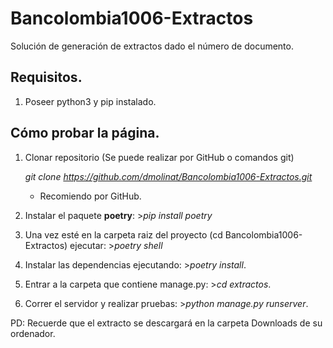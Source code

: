 # Bancolombia1006-Extractos
Solución de generación de extractos dado el número de documento.

## Requisitos.
1. Poseer python3 y pip instalado.

## Cómo probar la página.
1. Clonar repositorio (Se puede realizar por GitHub o comandos git)
   
   *git clone https://github.com/dmolinat/Bancolombia1006-Extractos.git*
   * Recomiendo por GitHub.

2. Instalar el paquete **poetry**: >*pip install poetry*
3. Una vez esté en la carpeta raiz del proyecto (cd Bancolombia1006-Extractos) ejecutar: >*poetry shell*
4. Instalar las dependencias ejecutando: >*poetry install*.
5. Entrar a la carpeta que contiene manage.py: >*cd extractos*.
6. Correr el servidor y realizar pruebas: >*python manage.py runserver*.

PD: Recuerde que el extracto se descargará en la carpeta Downloads de su ordenador. 
